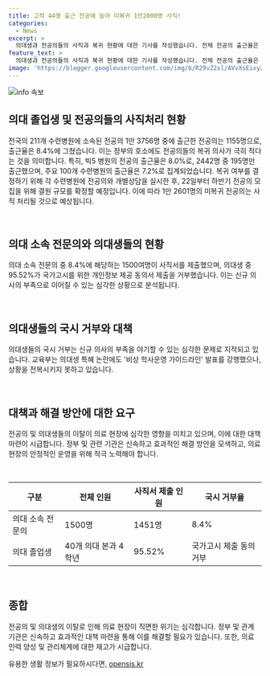 ```yaml
---
title: 고작 44명 출근 전공에 늘어 미복귀 1만2000명 사직!
categories:
  - News
excerpt: >
  의대생과 전공의들의 사직과 복귀 현황에 대한 기사를 작성했습니다. 전체 전공의 출근율은 8.4%에 그쳤으며, 1만2000명 넘는 전공의 중 1155명만이 병원에 출근한 것으로 나타났습니다. 정부는 17일까지 미복귀 전공의에 대한 사직처리를 마치고, 22일부터 하반기 전공의 모집을 할 계획입니다. 의대생들의 국시 거부도 우려되며, 최근에는 전문의들도 사직서를 낸 것으로 나타났습니다. 전공의들의 변심은 극소수에 그친 것으로 전해졌으며, 의대생들의 국시 거부로 신규 의사 멸종 우려도 나타났습니다.
feature_text: >
  의대생과 전공의들의 사직과 복귀 현황에 대한 기사를 작성했습니다. 전체 전공의 출근율은 8.4%에 그쳤으며, 1만2000명 넘는 전공의 중 1155명만이 병원에 출근한 것으로 나타났습니다. 정부는 17일까지 미복귀 전공의에 대한 사직처리를 마치고, 22일부터 하반기 전공의 모집을 할 계획입니다. 의대생들의 국시 거부도 우려되며, 최근에는 전문의들도 사직서를 낸 것으로 나타났습니다. 전공의들의 변심은 극소수에 그친 것으로 전해졌으며, 의대생들의 국시 거부로 신규 의사 멸종 우려도 나타났습니다.
image: 'https://blogger.googleusercontent.com/img/b/R29vZ2xl/AVvXsEixyZcFfHzMRdzZMjFBmAUKJYCLCGyLL1o632UiGVXcaFdKo_bkvkuCioo0uUKlGfBVcT3P84aROyZIXSBEx3Aw5nCQ3pTgDom1WDC4m8eifvWiAmWEEVb4x6G_l8C0QH225ldMjyaFvpxGEBGNO37VmDTDMHGhJPq73UglMfDca1-0aw/s1600/blogspot.png'
---
```


<p><img src="https://blogger.googleusercontent.com/img/b/R29vZ2xl/AVvXsEixyZcFfHzMRdzZMjFBmAUKJYCLCGyLL1o632UiGVXcaFdKo_bkvkuCioo0uUKlGfBVcT3P84aROyZIXSBEx3Aw5nCQ3pTgDom1WDC4m8eifvWiAmWEEVb4x6G_l8C0QH225ldMjyaFvpxGEBGNO37VmDTDMHGhJPq73UglMfDca1-0aw/s1600/blogspot.png" alt="info 속보" /></p>

<h2 data-ke-size="size26">의대 졸업생 및 전공의들의 사직처리 현황</h2>

<p>전국의 211개 수련병원에 소속된 전공의 1만 3756명 중에 출근한 전공의는 1155명으로, 출근율은 8.4%에 그쳤습니다. 이는 정부의 호소에도 전공의들의 복귀 의사가 극히 적다는 것을 의미합니다. 특히, 빅5 병원의 전공의 출근율은 8.0%로, 2442명 중 195명만 출근했으며, 주요 100개 수련병원의 출근율은 7.2%로 집계되었습니다. 복귀 여부를 결정하기 위해 각 수련병원에 전공의와 개별상담을 실시한 후, 22일부터 하반기 전공의 모집을 위해 결원 규모를 확정할 예정입니다. 이에 따라 1만 2601명의 미복귀 전공의는 사직 처리될 것으로 예상됩니다.</p>

<p data-ke-size="size16">&nbsp;</p>

<h2 data-ke-size="size26">의대 소속 전문의와 의대생들의 현황</h2>

<p>의대 소속 전문의 중 8.4%에 해당하는 1500여명이 사직서를 제출했으며, 의대생 중 95.52%가 국가고시를 위한 개인정보 제공 동의서 제출을 거부했습니다. 이는 신규 의사의 부족으로 이어질 수 있는 심각한 상황으로 분석됩니다.</p>

<p data-ke-size="size16">&nbsp;</p>

<h2 data-ke-size="size26">의대생들의 국시 거부와 대책</h2>

<p>의대생들의 국시 거부는 신규 의사의 부족을 야기할 수 있는 심각한 문제로 지적되고 있습니다. 교육부는 의대생 특혜 논란에도 '비상 학사운영 가이드라인' 발표를 강행했으나, 상황을 전복시키지 못하고 있습니다.</p>

<p data-ke-size="size16">&nbsp;</p>

<h2 data-ke-size="size26">대책과 해결 방안에 대한 요구</h2>

<p>전공의 및 의대생들의 이탈이 의료 현장에 심각한 영향을 미치고 있으며, 이에 대한 대책 마련이 시급합니다. 정부 및 관련 기관은 신속하고 효과적인 해결 방안을 모색하고, 의료 현장의 안정적인 운영을 위해 적극 노력해야 합니다.</p>

<p data-ke-size="size16">&nbsp;</p>

<table>
    <thead>
        <tr>
            <th>구분</th>
            <th>전체 인원</th>
            <th>사직서 제출 인원</th>
            <th>국시 거부율</th>
        </tr>
    </thead>
    <tbody>
        <tr>
            <td>의대 소속 전문의</td>
            <td>1500명</td>
            <td>1451명</td>
            <td>8.4%</td>
        </tr>
        <tr>
            <td>의대 졸업생</td>
            <td>40개 의대 본과 4학년</td>
            <td>95.52%</td>
            <td>국가고시 제출 동의 거부</td>
        </tr>
    </tbody>
</table>

<p data-ke-size="size16">&nbsp;</p>

<h2 data-ke-size="size26">종합</h2>

<p>전공의 및 의대생의 이탈로 인해 의료 현장이 직면한 위기는 심각합니다. 정부 및 관계 기관은 신속하고 효과적인 대책 마련을 통해 이를 해결할 필요가 있습니다. 또한, 의료 인력 양성 및 관리체계에 대한 재고가 시급합니다.</p>
유용한 생활 정보가 필요하시다면, <a href="https://opensis.kr" rel="dofollow">opensis.kr</a>


